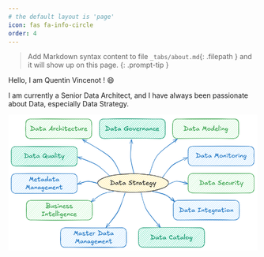 ```yaml
---
# the default layout is 'page'
icon: fas fa-info-circle
order: 4
---
```


> Add Markdown syntax content to file `_tabs/about.md`{: .filepath } and it will show up on this page.
{: .prompt-tip }

Hello, I am Quentin Vincenot ! 😄

I am currently a Senior Data Architect, and I have always been passionate about Data, especially Data Strategy.

![Data Strategy vision](assets/about/data-strategy.png)
